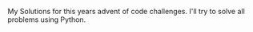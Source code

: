 My Solutions for this years advent of code challenges.
I'll try to solve all problems using Python.
